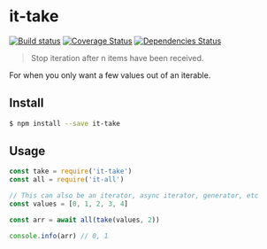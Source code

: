 # it-take

[![Build status](https://travis-ci.org/achingbrain/it.svg?branch=master)](https://travis-ci.org/achingbrain/it?branch=master) [![Coverage Status](https://coveralls.io/repos/github/achingbrain/it/badge.svg?branch=master)](https://coveralls.io/github/achingbrain/it?branch=master) [![Dependencies Status](https://david-dm.org/achingbrain/it/status.svg?path=packages/it-take)](https://david-dm.org/achingbrain/it?path=packages/it-take)

> Stop iteration after n items have been received.

For when you only want a few values out of an iterable.

## Install

```sh
$ npm install --save it-take
```

## Usage

```javascript
const take = require('it-take')
const all = require('it-all')

// This can also be an iterator, async iterator, generator, etc
const values = [0, 1, 2, 3, 4]

const arr = await all(take(values, 2))

console.info(arr) // 0, 1
```
